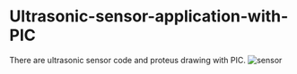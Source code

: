 # Ultrasonic-sensor-application-with-PIC
There are ultrasonic sensor code and proteus drawing with PIC.
![sensor](https://user-images.githubusercontent.com/83868162/212466532-54eb5c22-371f-4005-83d7-542b424e4420.png)
